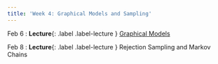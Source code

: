 ```yaml
---
title: 'Week 4: Graphical Models and Sampling'
---
```


Feb 6
: **Lecture**{: .label .label-lecture } [Graphical Models](lecture/lec05)

Feb 8
: **Lecture**{: .label .label-lecture } Rejection Sampling and Markov Chains
